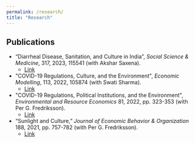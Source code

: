 ```yaml
---
permalink: /research/
title: "Research"
---
```


## Publications

- “Diarrheal Disease, Sanitation, and Culture in India”, *Social Science & Medicine*, 317, 2023, 115541 (with Akshar Saxena).
  - [Link](https://www.sciencedirect.com/science/article/abs/pii/S0277953622008474)
- "COVID-19 Regulations, Culture, and the Environment", *Economic Modelling*, 113, 2022, 105874 (with Swati Sharma).
  - [Link](https://www.sciencedirect.com/science/article/pii/S0264999322001201) 
- "COVID-19 Regulations, Political Institutions, and the Environment", *Environmental and Resource Economics* 81, 2022, pp. 323-353 (with Per G. Fredriksson).
  - [Link](https://link.springer.com/article/10.1007/s10640-021-00628-z)
- “Sunlight and Culture,” *Journal of Economic Behavior & Organization* 188, 2021, pp. 757-782 (with Per G. Fredriksson).
  - [Link](https://www.sciencedirect.com/science/article/abs/pii/S0167268121002195)




